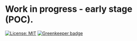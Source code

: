# Work in progress - early stage (POC).

[![License: MIT](https://img.shields.io/badge/License-MIT-yellow.svg)](https://opensource.org/licenses/MIT)
[![Greenkeeper badge](https://badges.greenkeeper.io/thefill/interject.svg)](https://greenkeeper.io/)
